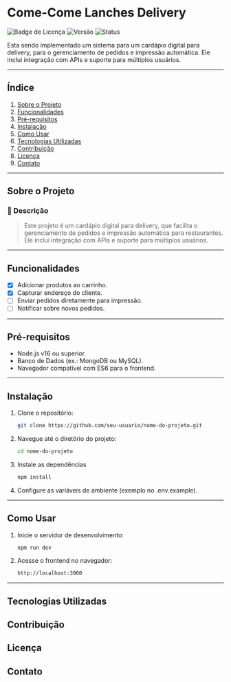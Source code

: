 # Come-Come Lanches Delivery

![Badge de Licença](https://img.shields.io/badge/license-MIT-green)
![Versão](https://img.shields.io/badge/version-1.0.0-blue)
![Status](https://img.shields.io/badge/status-Em%20Desenvolvimento-yellow)

Esta sendo implementado um sistema para um cardápio digital para delivery, para o gerenciamento de pedidos e impressão automática. Ele inclui integração com APIs e suporte para múltiplos usuários.

---

## Índice

1. [Sobre o Projeto](#sobre-o-projeto)
2. [Funcionalidades](#funcionalidades)
3. [Pré-requisitos](#pré-requisitos)
4. [Instalação](#instalação)
5. [Como Usar](#como-usar)
6. [Tecnologias Utilizadas](#tecnologias-utilizadas)
7. [Contribuição](#contribuição)
8. [Licença](#licença)
9. [Contato](#contato)

---

## Sobre o Projeto

### 📖 Descrição

> Este projeto é um cardápio digital para delivery, que facilita o gerenciamento de pedidos e impressão automática para restaurantes. Ele inclui integração com APIs e suporte para múltiplos usuários.

---

## Funcionalidades

- [x] Adicionar produtos ao carrinho.
- [x] Capturar endereço do cliente.
- [ ] Enviar pedidos diretamente para impressão.
- [ ] Notificar sobre novos pedidos.

---

## Pré-requisitos

- Node.js v16 ou superior.
- Banco de Dados (ex.: MongoDB ou MySQL).
- Navegador compatível com ES6 para o frontend.

---

## Instalação

1. Clone o repositório:
   ```bash
   git clone https://github.com/seu-usuario/nome-do-projeto.git

2. Navegue até o diretório do projeto:
   ```bash
   cd nome-do-projeto

3. Instale as dependências
   ```bash
   npm install

4. Configure as variáveis de ambiente (exemplo no .env.example).

---

## Como Usar

1. Inicie o servidor de desenvolvimento:
   ```bash
   npm run dev
   
3. Acesse o frontend no navegador:
   ```bash
   http://localhost:3000
   
---

## Tecnologias Utilizadas

## Contribuição

## Licença

## Contato
